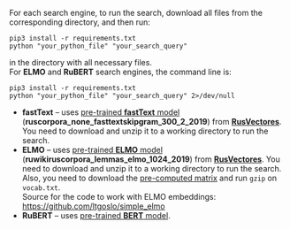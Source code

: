 For each search engine, to run the search, download all files from the corresponding directory, and then run: </br>
```
pip3 install -r requirements.txt
python "your_python_file" "your_search_query"
```
in the directory with all necessary files. </br>
For **ELMO** and **RuBERT** search engines, the command line is: <br>
```
pip3 install -r requirements.txt
python "your_python_file" "your_search_query" 2>/dev/null
```
* **fastText** – uses [pre-trained **fastText** model](http://vectors.nlpl.eu/repository/11/181.zip) (**ruscorpora_none_fasttextskipgram_300_2_2019**) from [**RusVectores**](https://rusvectores.org/en/models/). You need to download and unzip it to a working directory to run the search.
* **ELMO** – uses [pre-trained **ELMO** model](http://vectors.nlpl.eu/repository/11/196.zip) (**ruwikiruscorpora_lemmas_elmo_1024_2019**) from [**RusVectores**](https://rusvectores.org/en/models/). You need to download and unzip it to a working directory to run the search. Also, you need to download the [pre-computed matrix](https://drive.google.com/open?id=1Dgd7iNjP9YkuD5qyBKKwfxPdxwg5Nyfu) and run ```gzip``` on ```vocab.txt```. </br>
Source for the code to work with ELMO embeddings: https://github.com/ltgoslo/simple_elmo
* **RuBERT** – uses [pre-trained **BERT** model](http://docs.deeppavlov.ai/en/master/features/models/bert.html). </br>
</br>
